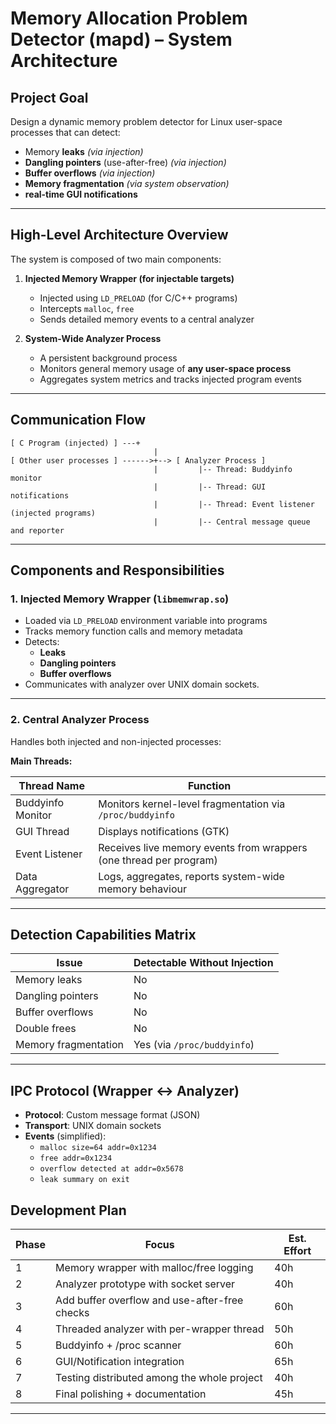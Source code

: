 # Memory Allocation Problem Detector (mapd) – System Architecture

## Project Goal

Design a dynamic memory problem detector for Linux user-space processes that can detect:

- Memory **leaks** *(via injection)*
- **Dangling pointers** (use-after-free) *(via injection)*
- **Buffer overflows** *(via injection)*
- **Memory fragmentation** *(via system observation)*
- **real-time GUI notifications**

---

## High-Level Architecture Overview

The system is composed of two main components:

1. **Injected Memory Wrapper (for injectable targets)**  
   - Injected using `LD_PRELOAD` (for C/C++ programs)
   - Intercepts `malloc`, `free`
   - Sends detailed memory events to a central analyzer

2. **System-Wide Analyzer Process**  
   - A persistent background process
   - Monitors general memory usage of **any user-space process**
   - Aggregates system metrics and tracks injected program events

---

## Communication Flow

```text
[ C Program (injected) ] ---+
                                |
[ Other user processes ] ------>+--> [ Analyzer Process ]
                                |         |-- Thread: Buddyinfo monitor
                                |         |-- Thread: GUI notifications
                                |         |-- Thread: Event listener (injected programs)
                                |         |-- Central message queue and reporter
```

---

## Components and Responsibilities

### 1. Injected Memory Wrapper (`libmemwrap.so`)

- Loaded via `LD_PRELOAD` environment variable into programs
- Tracks memory function calls and memory metadata
- Detects:
  - **Leaks**
  - **Dangling pointers**
  - **Buffer overflows**
- Communicates with analyzer over UNIX domain sockets.

---

### 2. Central Analyzer Process

Handles both injected and non-injected processes:

**Main Threads:**

| Thread Name       | Function                                                          |
|-------------------|-------------------------------------------------------------------|
| Buddyinfo Monitor | Monitors kernel-level fragmentation via `/proc/buddyinfo`        |
| GUI Thread        | Displays notifications (GTK)                |
| Event Listener    | Receives live memory events from wrappers (one thread per program) |
| Data Aggregator   | Logs, aggregates, reports system-wide memory behaviour           |

---

## Detection Capabilities Matrix

| Issue                         | Detectable Without Injection | 
|------------------------------|------------------------------|
| Memory leaks                 | No                         |
| Dangling pointers            | No                         |
| Buffer overflows             | No                         |
| Double frees                 | No                         |
| Memory fragmentation         | Yes (via `/proc/buddyinfo`) |

---

## IPC Protocol (Wrapper <-> Analyzer)

- **Protocol**: Custom message format (JSON)
- **Transport**: UNIX domain sockets
- **Events** (simplified):
  - `malloc size=64 addr=0x1234`
  - `free addr=0x1234`
  - `overflow detected at addr=0x5678`
  - `leak summary on exit`

## Development Plan

| Phase | Focus                                         | Est. Effort |
|-------|-----------------------------------------------|-------------|
| 1     | Memory wrapper with malloc/free logging       | 40h         |
| 2     | Analyzer prototype with socket server         | 40h         |
| 3     | Add buffer overflow and use-after-free checks | 60h         |
| 4     | Threaded analyzer with per-wrapper thread     | 50h         |
| 5     | Buddyinfo + /proc scanner                     | 60h         |
| 6     | GUI/Notification integration                  | 65h         |
| 7     | Testing distributed among the whole project   | 40h         |
| 8     | Final polishing + documentation               | 45h         |

---


